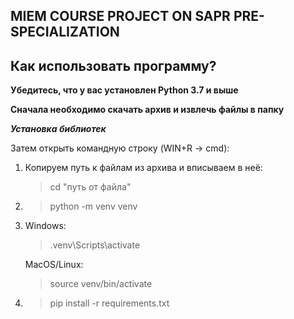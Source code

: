 ## MIEM COURSE PROJECT ON SAPR PRE-SPECIALIZATION
## Как использовать программу?

**Убедитесь, что у вас установлен Python 3.7 и выше**

**Сначала необходимо скачать архив и извлечь файлы в папку**

***Установка библиотек***

Затем открыть командную строку (WIN+R -> cmd):
1. Копируем путь к файлам из архива и вписываем в неё: 
   >cd "путь от файла"
2. >python -m venv venv
3. Windows: 
    >.venv\Scripts\activate

    MacOS/Linux: 
    >source venv/bin/activate
4. >pip install -r requirements.txt
